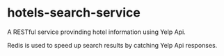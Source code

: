# hotels-search-service

A RESTful service provinding hotel information using Yelp Api.

Redis is used to speed up search results by catching Yelp Api responses.
